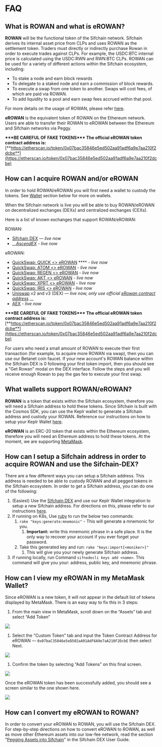 # FAQ

## What is ROWAN and what is eROWAN?

**ROWAN** will be the functional token of the Sifchain network. Sifchain derives its internal asset price from CLPs and uses ROWAN as the settlement token. Traders must directly or indirectly purchase Rowan in order to execute trades against CLPs. For example, the USDC:BTC internal price is calculated using the USDC:RWN and RWN:BTC CLPs. ROWAN can be used for a variety of different actions within the Sifchain ecosystem, including:

* To stake a node and earn block rewards
* To delegate to a staked node and earn a commission of block rewards.
* To execute a swap from one token to another. Swaps will cost fees, of which are paid via ROWAN.
* To add liquidity to a pool and earn swap fees accrued within that pool.&#x20;

For more details on the usage of ROWAN, please refer [here](https://medium.com/sifchain-finance/uses-for-rowan-the-polyvalent-token-for-omni-chain-decentralized-exchange-dex-3207e7f70f02).

**eROWAN** is the equivalent token of ROWAN on the Ethereum network. Users are able to transfer their ROWAN to eROWAN between the Ethereum and Sifchain networks via Peggy.

**\*\*\*BE CAREFUL OF FAKE TOKENS\*\*\* The official eROWAN token contract address is:** [**https://etherscan.io/token/0x07bac35846e5ed502aa91adf6a9e7aa210f2dcbe**](https://etherscan.io/token/0x07bac35846e5ed502aa91adf6a9e7aa210f2dcbe)

## How can I acquire ROWAN and/or eROWAN

In order to hold ROWAN/eROWAN you will first need a wallet to custody the tokens. See [Wallet](faq.md#what-wallets-support-rowan-erowan) section below for more on wallets.

When the Sifchain network is live you will be able to buy ROWAN/eROWAN on decentralized exchanges (DEXs) and centralized exchanges (CEXs).

Here is a list of known exchanges that support ROWAN/eROWAN:

ROWAN:

* [Sifchain DEX](https://dex.sifchain.finance/) — _live now_
* __[_AscendEX_](https://ascendex.com/en/cashtrade-spottrading/usdt/rowan) _- live now_

eROWAN:

* [QuickSwap: QUICK <> eROWAN](https://info.quickswap.exchange/pair/0x631f39d22430e889a3cfbea4fd73ed101059075f) **** - _live now_
* [QuickSwap: ATOM <> eROWAN](https://info.quickswap.exchange/pair/0x7051810a53030171f01d89e9aebd8a599de1b530) - _live now_
* [QuickSwap: REGEN <> eROWAN](https://info.quickswap.exchange/pair/0x66c37a00e426a613b188180198aac12b0b4ae4d4) - _live now_
* [QuickSwap: AKT <> eROWAN](https://info.quickswap.exchange/pair/0xa651ef83fa6a90e76206de4e79a5c69f80994556) - _live now_
* [QuickSwap: XPRT <> eROWAN](https://info.quickswap.exchange/pair/0xf366df119532b2e0f4e416c81d6ff7728a60fe7d) - _live now_
* [QuickSwap: IRIS <> eROWAN](https://info.quickswap.exchange/pair/0x58ffb271c6f3d92f03c49e08e2887810f65b8cd6) - _live now_
* [Uniswap](https://app.uniswap.org/#/swap?outputCurrency=0x07bac35846e5ed502aa91adf6a9e7aa210f2dcbe) v2 and v3 (DEX) — _live now, only use official_ [_eRowan contract address_](https://app.uniswap.org/#/swap?outputCurrency=0x07bac35846e5ed502aa91adf6a9e7aa210f2dcbe) \_\_
* [AEX](https://www.aex.com/page/trade.html#/?symbol=EROWAN\_USDT) - _live now_

**\*\*\*BE CAREFUL OF FAKE TOKENS\*\*\* The official eROWAN token contract address is:** [**https://etherscan.io/token/0x07bac35846e5ed502aa91adf6a9e7aa210f2dcbe**](https://etherscan.io/token/0x07bac35846e5ed502aa91adf6a9e7aa210f2dcbe)

For users who need a small amount of ROWAN to execute their first transaction (for example, to acquire more ROWAN via swap), then you can use our Betanet coin faucet. If your new account's ROWAN balance within the Sifchain DEX is 0 following your first token import, then you should see a "Get Rowan" modal on the DEX interface. Follow the steps and you will receive enough Rowan to pay the gas fee to execute your first swap.

## What wallets support ROWAN/eROWAN?

**ROWAN** is a token that exists within the Sifchain ecosystem, therefore you will need a Sifchain address to hold these tokens. Since Sifchain is built with the Cosmos SDK, you can use the Keplr wallet to generate a Sifchain address and custody your ROWAN. Reference our instructions on how to setup your Keplr Wallet [here](https://docs.sifchain.finance/resources/sifchain-dex-ui#setup-or-integrate-your-sifchain-address-via-keplr-wallet-integration).

**eROWAN** is an ERC-20 token that exists within the Ethereum ecosystem, therefore you will need an Ethereum address to hold these tokens. At the moment, we are supporting [MetaMask](https://metamask.io/download.html).

## How can I setup a Sifchain address in order to acquire ROWAN and use the Sifchain-DEX?

There are a few different ways you can setup a Sifchain address. This address is needed to be able to custody ROWAN and all pegged tokens in the Sifchain ecosystem. In order to get a Sifchain address, you can do one of the following:

1. (Easiest) Use the [Sifchain DEX](https://dex.sifchain.finance) and use our Keplr Wallet integration to setup a new Sifchain address. For directions on this, please refer to our instructions [here](https://docs.sifchain.finance/resources/sifchain-dex-ui#setup-or-integrate-your-sifchain-address-via-keplr-wallet-integration).
2. If running on K8s, Use [ruby](https://www.ruby-lang.org/en/documentation/installation/) to run the below two commands:
   1. `rake "keys:generate:mnemonic"` - This will generate a mnemonic for you.
      1. **Important:** write this mnemonic phrase in a safe place. It is the only way to recover your account if you ever forget your password.
   2. Take this generated key and run: `rake "keys:import[<moniker>]"`
      1. This will give you your newly generate Sifchain address.
3. If running locally, run Command `sifnodecli keys add <name>`.  This command will give you your: address, public key, and mnemonic phrase.&#x20;

## How can I view my eROWAN in my MetaMask Wallet?

Since eROWAN is a new token, it will not appear in the default list of tokens displayed by MetaMask. There is an easy way to fix this in 3 steps:

1. From the main view in MetaMask, scroll down on the “Assets” tab and select “Add Token”

![](<../.gitbook/assets/Screen Shot 2021-01-19 at 1.53.56 PM.png>)

1. Select the “Custom Token” tab and input the Token Contract Address for eROWAN — `0x07baC35846e5eD502aA91AdF6A9e7aA210F2DcbE` then select Next.

![](<../.gitbook/assets/Screen Shot 2021-02-10 at 10.28.20 AM.png>)

1. Confirm the token by selecting “Add Tokens” on this final screen.

![](<../.gitbook/assets/Screen Shot 2021-02-10 at 10.28.36 AM.png>)

Once the eROWAN token has been successfully added, you should see a screen similar to the one shown here.

![](../.gitbook/assets/Complete.png)

## How can I convert my eROWAN to ROWAN?

In order to convert your eROWAN to ROWAN, you will use the Sifchain DEX. For step-by-step directions on how to convert eROWAN to ROWAN, as well as move other Ethereum assets into our low-fee network, read the section "[Pegging Assets into Sifchain](sifchain-dex-ui.md#peg-assets-into-sifchain-tutorial)" in the Sifchain DEX User Guide.
